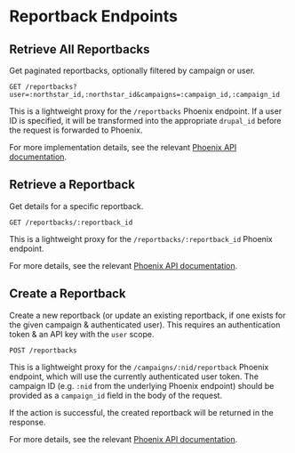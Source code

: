 # Reportback Endpoints

## Retrieve All Reportbacks
Get paginated reportbacks, optionally filtered by campaign or user.

```
GET /reportbacks?user=:northstar_id,:northstar_id&campaigns=:campaign_id,:campaign_id
```

This is a lightweight proxy for the `/reportbacks` Phoenix endpoint. If a user ID is specified, it will be transformed into 
the appropriate `drupal_id` before the request is forwarded to Phoenix.

For more implementation details, see the relevant [Phoenix API documentation](https://github.com/DoSomething/phoenix/wiki/API#retrieve-a-reportback-collection).

## Retrieve a Reportback
Get details for a specific reportback.

```
GET /reportbacks/:reportback_id
```

This is a lightweight proxy for the `/reportbacks/:reportback_id` Phoenix endpoint.

For more details, see the relevant [Phoenix API documentation](https://github.com/DoSomething/phoenix/wiki/API#retrieve-a-specific-reportback).

## Create a Reportback
Create a new reportback (or update an existing reportback, if one exists for the given campaign & authenticated user).
This requires an authentication token & an API key with the `user` scope.

```
POST /reportbacks
```

This is a lightweight proxy for the `/campaigns/:nid/reportback` Phoenix endpoint, which will use the currently authenticated
user token. The campaign ID (e.g. `:nid` from the underlying Phoenix endpoint) should be provided as a `campaign_id` field in
the body of the request.

If the action is successful, the created reportback will be returned in the response.

For more details, see the relevant [Phoenix API documentation](https://github.com/DoSomething/phoenix/wiki/API#campaign-reportback).

